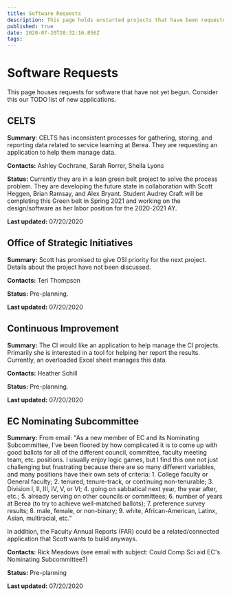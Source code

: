 ```yaml
---
title: Software Requests
description: This page holds unstarted projects that have been requested by the campus community
published: true
date: 2020-07-20T20:32:16.856Z
tags: 
---
```


# Software Requests
This page houses requests for software that have not yet begun. Consider this our TODO list of new applications.

## CELTS

**Summary**: CELTS has inconsistent processes for gathering, storing, and reporting data related to service learning at Berea. They are requesting an application to help them manage data. 

**Contacts:**  Ashley Cochrane, Sarah Rorrer, Sheila Lyons

**Status:** Currently they are in a lean green belt project to solve the process problem. They are developing the future state in collaboration with Scott Heggen, Brian Ramsay, and Alex Bryant. Student Audrey Craft will be completing this Green belt in Spring 2021 and working on the design/software as her labor position for the 2020-2021 AY. 

**Last updated:** 07/20/2020

## Office of Strategic Initiatives

**Summary:** Scott has promised to give OSI priority for the next project. Details about the project have not been discussed.

**Contacts:** Teri Thompson

**Status:** Pre-planning. 

**Last updated:** 07/20/2020

## Continuous Improvement

**Summary:** The CI would like an application to help manage the CI projects. Primarily she is interested in a tool for helping her report the results. Currently, an overloaded Excel sheet manages this data. 

**Contacts:** Heather Schill

**Status:** Pre-planning.

**Last updated:** 07/20/2020

## EC Nominating Subcommittee

**Summary:** From email: "As a new member of EC and its Nominating Subcommittee, I've been floored by how complicated it is to come up with good ballots for all of the different council, committee, faculty meeting team, etc. positions.  I usually enjoy logic games, but I find this one not just challenging but frustrating because there are so many different variables, and many positions have their own sets of criteria: 1. College faculty or General faculty; 2. tenured, tenure-track, or continuing non-tenurable; 3. Division I, II, III, IV, V, or VI; 4. going on sabbatical next year, the year after, etc.; 5. already serving on other councils or committees; 6. number of years at Berea (to try to achieve well-matched ballots); 7. preference survey results; 8. male, female, or non-binary; 9. white, African-American, Latinx, Asian, multiracial, etc."

In addition, the Faculty Annual Reports (FAR) could be a related/connected application that Scott wants to build anyways. 

**Contacts:** Rick Meadows (see email with subject: Could Comp Sci aid EC's Nominating Subcommittee?)

**Status:** Pre-planning

**Last updated:** 07/20/2020